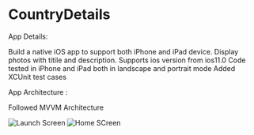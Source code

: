 # CountryDetails

App Details:

Build a native iOS app to support both iPhone and iPad device.
Display photos with titile and description.
Supports ios version from ios11.0
Code tested in iPhone and iPad both in landscape and portrait mode
Added XCUnit test cases

App Architecture :

Followed MVVM Architecture


![Launch Screen](https://user-images.githubusercontent.com/65462876/89003210-cd972080-d31c-11ea-8713-6a3d8c3ba283.png)
![Home SCreen](https://user-images.githubusercontent.com/65462876/89003310-0f27cb80-d31d-11ea-9a90-a31168b6b262.png)
